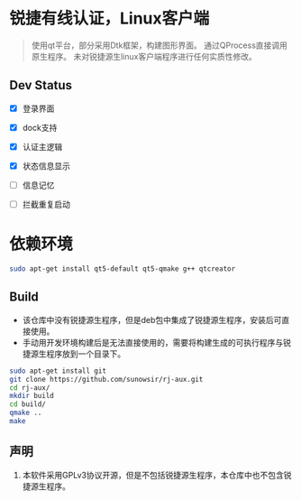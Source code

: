 # 锐捷有线认证，Linux客户端

> 使用qt平台，部分采用Dtk框架，构建图形界面。
> 通过QProcess直接调用原生程序。
> 未对锐捷源生linux客户端程序进行任何实质性修改。



##  Dev Status

- [x] 登录界面
- [x] dock支持
- [x] 认证主逻辑
- [x] 状态信息显示
- [ ] 信息记忆
- [ ] 拦截重复启动


# 依赖环境

```bash
sudo apt-get install qt5-default qt5-qmake g++ qtcreator

```


## Build

*  该仓库中没有锐捷源生程序，但是deb包中集成了锐捷源生程序，安装后可直接使用。
* 手动用开发环境构建后是无法直接使用的，需要将构建生成的可执行程序与锐捷源生程序放到一个目录下。

```bash
sudo apt-get install git
git clone https://github.com/sunowsir/rj-aux.git
cd rj-aux/
mkdir build
cd build/
qmake ..
make 

```

## 声明

1. 本软件采用GPLv3协议开源，但是不包括锐捷源生程序，本仓库中也不包含锐捷源生程序。
